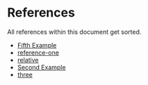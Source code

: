 
[2]: http://two.example.com "Second Example"

[reference-one]: http://one.example.com
[5]: http://five.example.com "Fifth Example"
[three]: http://three.example.com

[relative]: ./include.md
[local]: #references

# References

All references within this document get sorted.

<!-- !ref -->

* [Fifth Example][5]
* [reference-one][reference-one]
* [relative][relative]
* [Second Example][2]
* [three][three]

<!-- ref! -->

